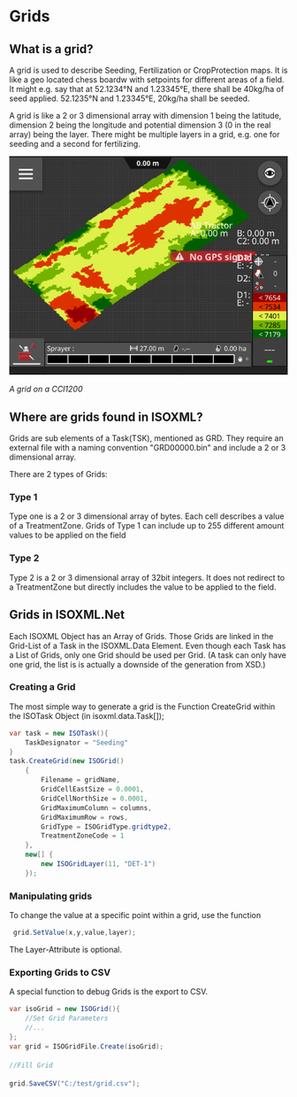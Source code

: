 # Grids

## What is a grid?
A grid is used to describe Seeding, Fertilization or CropProtection maps. It is like a geo located chess boardw with setpoints for different areas of a field. It might e.g. say that at 52.1234&deg;N and 1.23345&deg;E, there shall be 40kg/ha of seed applied. 52.1235&deg;N and 1.23345&deg;E, 20kg/ha shall be seeded.

A grid is like a 2 or 3 dimensional array with dimension 1 being the latitude, dimension 2 being the longitude and potential dimension 3 (0 in the real array) being the layer. There might be multiple layers in a
grid, e.g. one for seeding and a second for fertilizing.

![Example of a grid](./img/grid.png)

*A grid on a CCI1200*

## Where are grids found in ISOXML?

Grids are sub elements of a Task(TSK), mentioned as GRD. They require an external file with a naming convention "GRD00000.bin" and include a 2 or 3 dimensional array.

There are 2 types of Grids:
### Type 1
Type one is a 2 or 3 dimensional array of bytes. Each cell describes a value of a TreatmentZone. Grids of Type 1 can include up to 255 different amount values to be applied on the field

### Type 2
Type 2 is a 2 or 3 dimensional array of 32bit integers. It does not redirect to a TreatmentZone but directly includes the value to be applied to the field.


## Grids in ISOXML.Net

Each ISOXML Object has an Array of Grids. Those Grids are linked in the Grid-List of a Task in the ISOXML.Data Element. Even though each Task has a List of Grids, only one Grid should be used per Grid. (A task can only have one grid, the list is is actually a downside of the generation from XSD.)


### Creating a Grid 

The most simple way to generate a grid is the Function CreateGrid within the ISOTask Object (in isoxml.data.Task[]);

``` cs
var task = new ISOTask(){
    TaskDesignator = "Seeding"
}
task.CreateGrid(new ISOGrid()
    {
        Filename = gridName,
        GridCellEastSize = 0.0001,
        GridCellNorthSize = 0.0001,
        GridMaximumColumn = columns,
        GridMaximumRow = rows,
        GridType = ISOGridType.gridtype2,
        TreatmentZoneCode = 1
    },
    new[] {
        new ISOGridLayer(11, "DET-1")
    });
```

### Manipulating grids

To change the value at a specific point within a grid, use the function 

``` cs
 grid.SetValue(x,y,value,layer);

```
The Layer-Attribute is optional.

### Exporting Grids to CSV

A special function to debug Grids is the export to CSV.

``` cs
var isoGrid = new ISOGrid(){
    //Set Grid Parameters
    //...
};
var grid = ISOGridFile.Create(isoGrid);

//Fill Grid

grid.SaveCSV("C:/test/grid.csv");

``` 